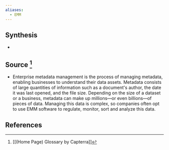 ```yaml
---
aliases:
  - EMM
---
```

## Synthesis
- 
## Source [^1]
- Enterprise metadata management is the process of managing metadata, enabling businesses to understand their data assets. Metadata consists of large quantities of information such as a document's author, the date it was last opened, and the file size. Depending on the size of a dataset or a business, metadata can make up millions—or even billions—of pieces of data. Managing this data is complex, so companies often opt to use EMM software to regulate, monitor, sort and analyze this data.
## References

[^1]: [[(Home Page) Glossary by Capterra]]